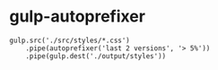 # gulp-autoprefixer

```
gulp.src('./src/styles/*.css')
    .pipe(autoprefixer('last 2 versions', '> 5%'))
    .pipe(gulp.dest('./output/styles'))
```